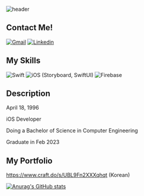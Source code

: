 ![header](https://capsule-render.vercel.app/api?type=soft&color=auto&height=400&section=header&text=Steve%20Hong&desc=Seongbeom%20Hong)

## Contact Me!
[![Gmail](https://img.shields.io/badge/ponoponong@gmail.com-EA4335?style=flat-square&logo=Gmail&logoColor=white)](mailto:ponoponong@gmail.com) [![Linkedin](https://img.shields.io/badge/Seongbeom%20Hong-0A66C2?style=flat-square&logo=LinkedIn&logoColor=white)](linkedin.com/in/seongbeom-hong-38b543226)

## My Skills
![Swift](https://img.shields.io/badge/Swift-F05138?style=flat-square&logo=Swift&logoColor=white) ![iOS](https://img.shields.io/badge/iOS-000000?style=flat-square&logo=iOS&logoColor=white) (Storyboard, SwiftUI) ![Firebase](https://img.shields.io/badge/Firebase-FFCA28?style=flat-square&logo=Firebase&logoColor=black)

## Description
April 18, 1996

iOS Developer

Doing a Bachelor of Science in Computer Engineering

Graduate in Feb 2023

## My Portfolio
https://www.craft.do/s/UBL9Fn2XXXqhqt (Korean)

  
[![Anurag's GitHub stats](https://github-readme-stats.vercel.app/api?username=SteveHongDev)](https://github.com/anuraghazra/github-readme-stats)

  
